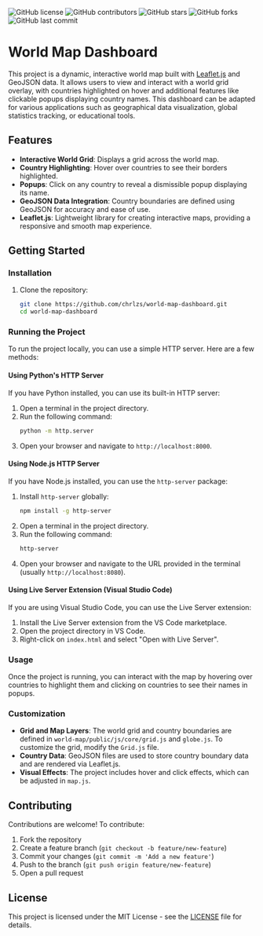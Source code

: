 ![GitHub license](https://img.shields.io/github/license/chrlzs/world-map-dashboard)
![GitHub contributors](https://img.shields.io/github/contributors/chrlzs/world-map-dashboard)
![GitHub stars](https://img.shields.io/github/stars/chrlzs/world-map-dashboard?style=social)
![GitHub forks](https://img.shields.io/github/forks/chrlzs/world-map-dashboard?style=social)
![GitHub last commit](https://img.shields.io/github/last-commit/chrlzs/world-map-dashboard)

# World Map Dashboard

This project is a dynamic, interactive world map built with [Leaflet.js](https://leafletjs.com/) and GeoJSON data. It allows users to view and interact with a world grid overlay, with countries highlighted on hover and additional features like clickable popups displaying country names. This dashboard can be adapted for various applications such as geographical data visualization, global statistics tracking, or educational tools.

## Features

- **Interactive World Grid**: Displays a grid across the world map.
- **Country Highlighting**: Hover over countries to see their borders highlighted.
- **Popups**: Click on any country to reveal a dismissible popup displaying its name.
- **GeoJSON Data Integration**: Country boundaries are defined using GeoJSON for accuracy and ease of use.
- **Leaflet.js**: Lightweight library for creating interactive maps, providing a responsive and smooth map experience.

## Getting Started

### Installation

1. Clone the repository:
   ```bash
   git clone https://github.com/chrlzs/world-map-dashboard.git
   cd world-map-dashboard
   ```

### Running the Project

To run the project locally, you can use a simple HTTP server. Here are a few methods:

#### Using Python's HTTP Server

If you have Python installed, you can use its built-in HTTP server:

1. Open a terminal in the project directory.
2. Run the following command:
   ```bash
   python -m http.server
   ```
3. Open your browser and navigate to `http://localhost:8000`.

#### Using Node.js HTTP Server

If you have Node.js installed, you can use the `http-server` package:

1. Install `http-server` globally:
   ```bash
   npm install -g http-server
   ```
2. Open a terminal in the project directory.
3. Run the following command:
   ```bash
   http-server
   ```
4. Open your browser and navigate to the URL provided in the terminal (usually `http://localhost:8080`).

#### Using Live Server Extension (Visual Studio Code)

If you are using Visual Studio Code, you can use the Live Server extension:

1. Install the Live Server extension from the VS Code marketplace.
2. Open the project directory in VS Code.
3. Right-click on `index.html` and select "Open with Live Server".

### Usage

Once the project is running, you can interact with the map by hovering over countries to highlight them and clicking on countries to see their names in popups.

### Customization

- **Grid and Map Layers**: The world grid and country boundaries are defined in `world-map/public/js/core/grid.js` and `globe.js`. To customize the grid, modify the `Grid.js` file.
- **Country Data**: GeoJSON files are used to store country boundary data and are rendered via Leaflet.js.
- **Visual Effects**: The project includes hover and click effects, which can be adjusted in `map.js`.

## Contributing

Contributions are welcome! To contribute:

1. Fork the repository
2. Create a feature branch (`git checkout -b feature/new-feature`)
3. Commit your changes (`git commit -m 'Add a new feature'`)
4. Push to the branch (`git push origin feature/new-feature`)
5. Open a pull request

## License

This project is licensed under the MIT License - see the [LICENSE](LICENSE) file for details.